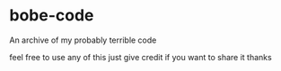 # bobe-code
An archive of my probably terrible code 

feel free to use any of this just give credit if you want to share it thanks

